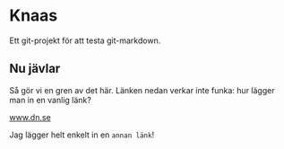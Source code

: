 # Knaas

Ett git-projekt för att testa git-markdown.

## Nu jävlar

Så gör vi en gren av det här. Länken nedan verkar inte funka: hur lägger man in en vanlig länk?

www.dn.se

Jag lägger helt enkelt in en `annan länk`!

